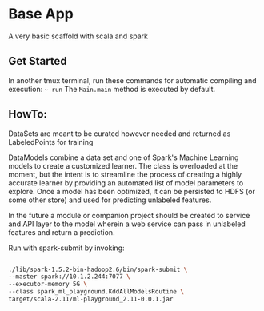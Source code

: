 # Base App

A very basic scaffold with scala and spark

## Get Started

In another tmux terminal, run these commands for automatic compiling
and execution: `~ run` The `Main.main` method is executed by default.

## HowTo:

DataSets are meant to be curated however needed and returned as
LabeledPoints for training

DataModels combine a data set and one of Spark's Machine Learning models
to create a customized learner. The class is overloaded at the moment,
but the intent is to streamline the process of creating a highly
accurate learner by providing an automated list of model parameters to
explore. Once a model has been optimized, it can be persisted to HDFS
(or some other store) and used for predicting unlabeled features.

In the future a module or companion project should be created to service
and API layer to the model wherein a web service can pass in unlabeled
features and return a prediction.

Run with spark-submit by invoking:

```bash

./lib/spark-1.5.2-bin-hadoop2.6/bin/spark-submit \
--master spark://10.1.2.244:7077 \
--executor-memory 5G \
--class spark_ml_playground.KddAllModelsRoutine \
target/scala-2.11/ml-playground_2.11-0.0.1.jar

```
